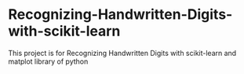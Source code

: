 # Recognizing-Handwritten-Digits-with-scikit-learn
This project is for Recognizing Handwritten Digits with scikit-learn and matplot library of python
